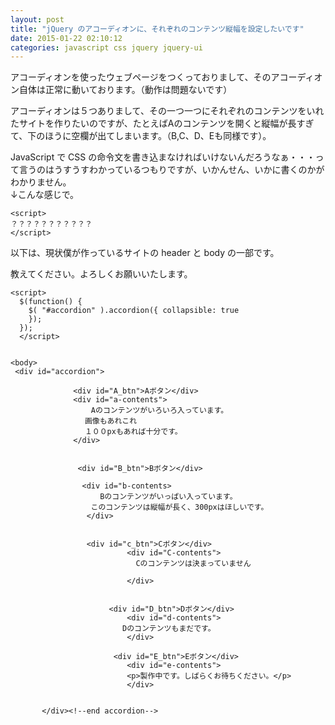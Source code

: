 ```yaml
---
layout: post
title: "jQuery のアコーディオンに、それぞれのコンテンツ縦幅を設定したいです"
date: 2015-01-22 02:10:12
categories: javascript css jquery jquery-ui
---
```

<p>アコーディオンを使ったウェブページをつくっておりまして、そのアコーディオン自体は正常に動いております。（動作は問題ないです）</p>

<p>アコーディオンは５つありまして、その一つ一つにそれぞれのコンテンツをいれたサイトを作りたいのですが、たとえばAのコンテンツを開くと縦幅が長すぎて、下のほうに空欄が出てしまいます。（B,C、D、Eも同様です）。</p>

<p>JavaScript で CSS の命令文を書き込まなければいけないんだろうなぁ・・・って言うのはうすうすわかっているつもりですが、いかんせん、いかに書くのかがわかりません。<br>
↓こんな感じで。</p>

<pre><code>&lt;script&gt;
？？？？？？？？？？？
&lt;/script&gt;
</code></pre>

<p>以下は、現状僕が作っているサイトの header と body の一部です。</p>

<p>教えてください。よろしくお願いいたします。</p>

<pre class="lang-html prettyprint-override"><code>&lt;script&gt;
  $(function() {
    $( "#accordion" ).accordion({ collapsible: true
    });
  });
  &lt;/script&gt;


&lt;body&gt;
 &lt;div id="accordion"&gt;

              &lt;div id="A_btn"&gt;Aボタン&lt;/div&gt;
              &lt;div id="a-contents"&gt;
                  Aのコンテンツがいろいろ入っています。
　　　　　　　　　　画像もあれこれ
　　　　　　　　　　１００pxもあれば十分です。
              &lt;/div&gt;


               &lt;div id="B_btn"&gt;Bボタン&lt;/div&gt;

                &lt;div id="b-contents&gt;
                    Bのコンテンツがいっぱい入っています。
   　　　　　　　　　このコンテンツは縦幅が長く、300pxはほしいです。  
                 &lt;/div&gt;


                 &lt;div id="c_btn"&gt;Cボタン&lt;/div&gt;
                          &lt;div id="C-contents"&gt;
                            Cのコンテンツは決まっていません

                          &lt;/div&gt;


                      &lt;div id="D_btn"&gt;Dボタン&lt;/div&gt; 
                          &lt;div id="d-contents"&gt;
                         Dのコンテンツもまだです。
                          &lt;/div&gt;

                       &lt;div id="E_btn"&gt;Eボタン&lt;/div&gt;
                          &lt;div id="e-contents"&gt;
                          &lt;p&gt;製作中です。しばらくお待ちください。&lt;/p&gt;
                          &lt;/div&gt;


       &lt;/div&gt;&lt;!--end accordion--&gt;
</code></pre>

